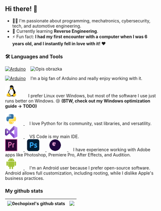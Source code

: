## Hi there! 👋  

- 👨‍🎓 I'm passionate about programming, mechatronics, cybersecurity, tech, and automotive engineering.  
- 🌱 Currently learning **Reverse Engineering**.  
- ⚡ Fun fact: **I had my first encounter with a computer when I was 6 years old, and I instantly fell in love with it! ❤️**  

### 🛠️ Languages and Tools  

<p align="left">  
  
<a href="https://www.arduino.cc/" target="_blank" rel="noreferrer"><img src="https://cdn.worldvectorlogo.com/logos/arduino-1.svg" alt="Arduino" width="40" height="40" style="outline: none; border: none;"/></a>&nbsp;&nbsp;&nbsp;
<picture>
  <source media="(prefers-color-scheme: dark)" srcset="/dfg.png">
  <source media="(prefers-color-scheme: light)" srcset="/daily.png">
  <img alt="Opis obrazka" src="light-mode-image.png">
</picture>


<a href="https://www.arduino.cc/" target="_blank" rel="noreferrer"><img src="https://cdn.worldvectorlogo.com/logos/arduino-1.svg" alt="Arduino" width="40" height="40" style="outline: none; border: none;"/></a>&nbsp;&nbsp;&nbsp;
I’m a big fan of Arduino and really enjoy working with it.  

<a href="https://www.linux.org/" target="_blank" rel="noreferrer"><img src="https://raw.githubusercontent.com/devicons/devicon/master/icons/linux/linux-original.svg" alt="Linux" width="40" height="40" style="margin-right: 20px;"/></a>&nbsp;&nbsp;&nbsp;
I prefer Linux over Windows, but most of the software I use just runs better on Windows. 😢 <b>(BTW, check out my Windows optimization guide -> TODO)</b> <br>  

<a href="https://www.python.org" target="_blank" rel="noreferrer">
  <img src="https://raw.githubusercontent.com/devicons/devicon/master/icons/python/python-original.svg" alt="Python" width="40" height="40" style="margin-right: 20px;"/>
</a>&nbsp;&nbsp;&nbsp;
I love Python for its community, vast libraries, and versatility. <br>  

<a href="https://visualstudio.microsoft.com/" target="_blank" rel="noreferrer">
  <img src="https://raw.githubusercontent.com/devicons/devicon/refs/heads/master/icons/visualstudio/visualstudio-original.svg" alt="Visual Studio" width="40" height="40" style="margin-right: 20px;"/>
</a>&nbsp;&nbsp;&nbsp;
VS Code is my main IDE. <br>  

<a href="https://www.adobe.com/" target="_blank" rel="noreferrer">
  <img src="https://raw.githubusercontent.com/devicons/devicon/refs/heads/master/icons/premierepro/premierepro-original.svg" alt="Premiere Pro" width="40" height="40" style="margin-right: 20px;"/>
</a>&nbsp;
<a href="https://www.adobe.com/" target="_blank" rel="noreferrer">
  <img src="https://raw.githubusercontent.com/devicons/devicon/refs/heads/master/icons/photoshop/photoshop-original.svg" alt="Photoshop" width="40" height="40" style="margin-right: 20px;"/>
</a>&nbsp;
<a href="https://www.adobe.com/" target="_blank" rel="noreferrer">
  <img src="https://raw.githubusercontent.com/devicons/devicon/refs/heads/master/icons/aftereffects/aftereffects-original.svg" alt="After Effects" width="40" height="40" style="margin-right: 20px;"/>
</a>&nbsp;&nbsp;&nbsp;
I have experience working with Adobe apps like Photoshop, Premiere Pro, After Effects, and Audition. <br>  

<a href="https://www.android.com/" target="_blank" rel="noreferrer">
  <img src="https://raw.githubusercontent.com/devicons/devicon/refs/heads/master/icons/android/android-plain.svg" alt="Android" width="40" height="40" style="margin-right: 20px;"/>
</a>&nbsp;&nbsp;&nbsp;
I'm an Android user because I prefer open-source software. Android allows full customization, including rooting, while I dislike Apple's business practices. <br>  

</p>

### My github stats
| <img align="center" src="https://github-readme-stats.vercel.app/api?username=0echopixel&show_icons=true&include_all_commits=true&theme=transparent&hide_border=true" alt="0echopixel's github stats" /></a> | <img align="center" src="https://github-readme-stats.vercel.app/api/top-langs/?username=0echopixel&layout=compact&theme=transparent&hide_border=true" /></a> |
| ------------- | ------------- |
